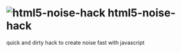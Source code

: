 ![html5-noise-hack](https://github.com/victusfate/html5-noise-hack/raw/gh-pages/images/html-noise-hack.png)
html5-noise-hack
===

quick and dirty hack to create noise fast with javascript
